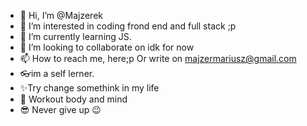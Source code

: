 - 👋 Hi, I’m @Majzerek
- 👀 I’m interested in coding frond end and full stack ;p
- 🌱 I’m currently learning JS.
- 💞️ I’m looking to collaborate on idk for now
- 📫 How to reach me, here;p Or write on majzermariusz@gmail.com
- 👓im a self lerner.
- ✨Try change somethink in my life
- 🤟 Workout body and mind
- 😎 Never give up 😉
<!---
Majzerek/Majzerek is a ✨ special ✨ repository because its `README.md` (this file) appears on your GitHub profile.
You can click the Preview link to take a look at your changes.
--->
